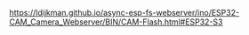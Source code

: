 https://ldijkman.github.io/async-esp-fs-webserver/ino/ESP32-CAM_Camera_Webserver/BIN/CAM-Flash.html#ESP32-S3
